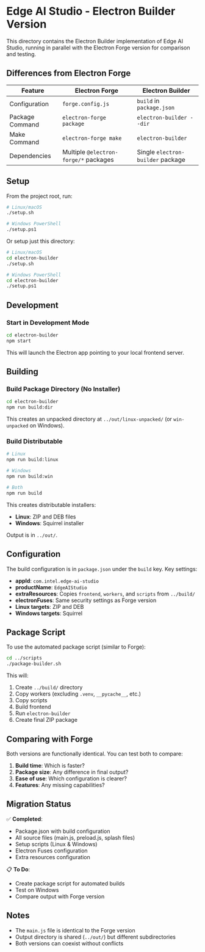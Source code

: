 # Edge AI Studio - Electron Builder Version

This directory contains the Electron Builder implementation of Edge AI Studio, running in parallel with the Electron Forge version for comparison and testing.

## Differences from Electron Forge

| Feature | Electron Forge | Electron Builder |
|---------|---------------|------------------|
| Configuration | `forge.config.js` | `build` in `package.json` |
| Package Command | `electron-forge package` | `electron-builder --dir` |
| Make Command | `electron-forge make` | `electron-builder` |
| Dependencies | Multiple `@electron-forge/*` packages | Single `electron-builder` package |

## Setup

From the project root, run:

```bash
# Linux/macOS
./setup.sh

# Windows PowerShell
./setup.ps1
```

Or setup just this directory:

```bash
# Linux/macOS
cd electron-builder
./setup.sh

# Windows PowerShell
cd electron-builder
./setup.ps1
```

## Development

### Start in Development Mode

```bash
cd electron-builder
npm start
```

This will launch the Electron app pointing to your local frontend server.

## Building

### Build Package Directory (No Installer)

```bash
cd electron-builder
npm run build:dir
```

This creates an unpacked directory at `../out/linux-unpacked/` (or `win-unpacked` on Windows).

### Build Distributable

```bash
# Linux
npm run build:linux

# Windows
npm run build:win

# Both
npm run build
```

This creates distributable installers:
- **Linux**: ZIP and DEB files
- **Windows**: Squirrel installer

Output is in `../out/`.

## Configuration

The build configuration is in `package.json` under the `build` key. Key settings:

- **appId**: `com.intel.edge-ai-studio`
- **productName**: `EdgeAIStudio`
- **extraResources**: Copies `frontend`, `workers`, and `scripts` from `../build/`
- **electronFuses**: Same security settings as Forge version
- **Linux targets**: ZIP and DEB
- **Windows targets**: Squirrel

## Package Script

To use the automated package script (similar to Forge):

```bash
cd ../scripts
./package-builder.sh
```

This will:
1. Create `../build/` directory
2. Copy workers (excluding `.venv`, `__pycache__`, etc.)
3. Copy scripts
4. Build frontend
5. Run `electron-builder`
6. Create final ZIP package

## Comparing with Forge

Both versions are functionally identical. You can test both to compare:

1. **Build time**: Which is faster?
2. **Package size**: Any difference in final output?
3. **Ease of use**: Which configuration is clearer?
4. **Features**: Any missing capabilities?

## Migration Status

✅ **Completed**:
- Package.json with build configuration
- All source files (main.js, preload.js, splash files)
- Setup scripts (Linux & Windows)
- Electron Fuses configuration
- Extra resources configuration

📋 **To Do**:
- Create package script for automated builds
- Test on Windows
- Compare output with Forge version

## Notes

- The `main.js` file is identical to the Forge version
- Output directory is shared (`../out/`) but different subdirectories
- Both versions can coexist without conflicts
